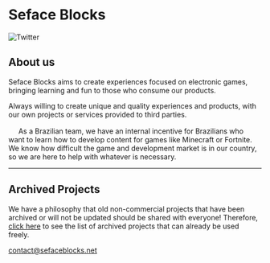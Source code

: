 # Seface Blocks
![Twitter](https://img.shields.io/badge/@SefaceBlocks-00ACEE?&logo=twitter&logoColor=fff) <!-- ![Discord Server](https://img.shields.io/discord/102860784329052160?label=Discord&logo=discord&logoColor=FFF) -->

## About us
Seface Blocks aims to create experiences focused on electronic games, bringing learning and fun to those who consume our products.

Always willing to create unique and quality experiences and products, with our own projects or services provided to third parties.

<img src="https://i.imgur.com/0NxT4AZ.png" width="16" height="16" /> As a Brazilian team, we have an internal incentive for Brazilians who want to learn how to develop content for games like Minecraft or Fortnite. We know how difficult the game and development market is in our country, so we are here to help with whatever is necessary.

---

## Archived Projects

We have a philosophy that old non-commercial projects that have been archived or will not be updated should be shared with everyone! Therefore, [click here](./ARCHIVED_PROJECTS.md) to see the list of archived projects that can already be used freely.

<contact@sefaceblocks.net>
